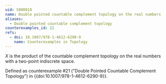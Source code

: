 ```yaml
---
uid: S000018
name: Double pointed countable complement topology on the real numbers
aliases:
  - Double pointed countable complement topology
counterexamples_id: 21
refs:
  - doi: 10.1007/978-1-4612-6290-9
    name: Counterexamples in Topology
---
```


$X$ is the product of the countable complement topology on the real numbers with a two-point indiscrete space.

Defined as counterexample #21 ("Double Pointed Countable Complement Topology")
in {{doi:10.1007/978-1-4612-6290-9}}.
